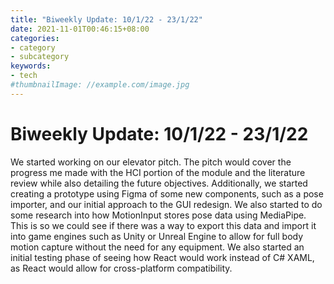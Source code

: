 ```yaml
---
title: "Biweekly Update: 10/1/22 - 23/1/22"
date: 2021-11-01T00:46:15+08:00
categories:
- category
- subcategory
keywords:
- tech
#thumbnailImage: //example.com/image.jpg
---
```

# Biweekly Update: 10/1/22 - 23/1/22
We started working on our elevator pitch. The pitch would cover the progress me made with the HCI portion of the module and the literature review while also detailing the future objectives. 
Additionally, we started creating a prototype using Figma of some new components, such as a pose importer, and our initial approach to the GUI redesign. 
We also started to do some research into how MotionInput stores pose data using MediaPipe. This is so we could see if there was a way to export this data and import it into game engines such as Unity or Unreal Engine to allow for full body motion capture without the need for any equipment.
We also started an initial testing phase of seeing how React would work instead of C# XAML, as React would allow for cross-platform compatibility. 

